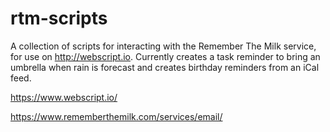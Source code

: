 rtm-scripts
===========

A collection of scripts for interacting with the Remember The Milk service, for use on http://webscript.io. Currently creates a task reminder to bring an umbrella when rain is forecast and creates birthday reminders from an iCal feed.

https://www.webscript.io/

https://www.rememberthemilk.com/services/email/
